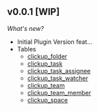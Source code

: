 ## v0.0.1 [WIP]

_What's new?_

- Initial Plugin Version feat...
- Tables
  - [clickup_folder](https://hub.steampipe.io/plugins/theapsgroup/clickup/clickup_folder)
  - [clickup_task](https://hub.steampipe.io/plugins/theapsgroup/clickup/clickup_task)
  - [clickup_task_assignee](https://hub.steampipe.io/plugins/theapsgroup/clickup/clickup_task_assignee)
  - [clickup_task_watcher](https://hub.steampipe.io/plugins/theapsgroup/clickup/clickup_task_watcher)
  - [clickup_team](https://hub.steampipe.io/plugins/theapsgroup/clickup/clickup_team)
  - [clickup_team_member](https://hub.steampipe.io/plugins/theapsgroup/clickup/clickup_team_member)
  - [clickup_space](https://hub.steampipe.io/plugins/theapsgroup/clickup/clickup_space)
